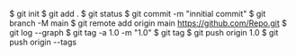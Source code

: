 $ git init
$ git add .
$ git status
$ git commit -m "innitial commit"
$ git branch -M main
$ git remote add origin main https://github.com/Repo.git
$ git log --graph
$ git tag -a 1.0 -m "1.0"
$ git tag
$ git push origin 1.0
$ git push origin --tags
